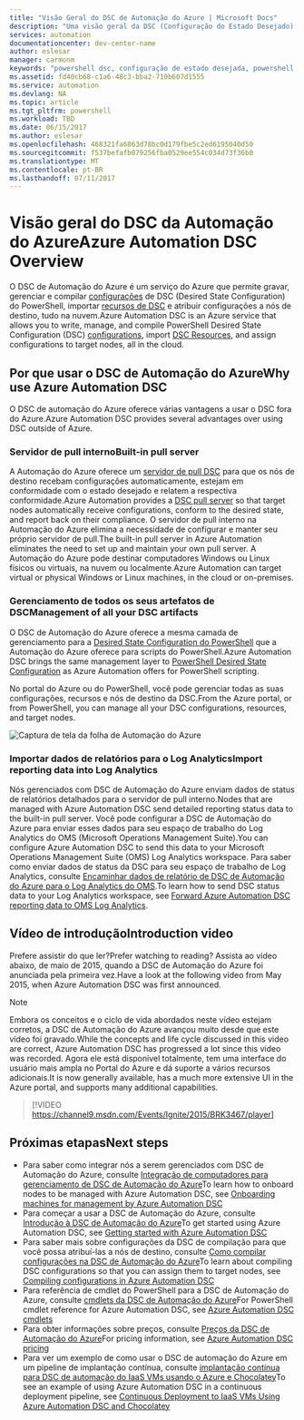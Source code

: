 ```yaml
---
title: "Visão Geral do DSC de Automação do Azure | Microsoft Docs"
description: "Uma visão geral da DSC (Configuração do Estado Desejado) da Automação do Azure, seus termos e problemas conhecidos"
services: automation
documentationcenter: dev-center-name
author: eslesar
manager: carmonm
keywords: "powershell dsc, configuração de estado desejada, powershell dsc azure"
ms.assetid: fd40cb68-c1a6-48c3-bba2-710b607d1555
ms.service: automation
ms.devlang: NA
ms.topic: article
ms.tgt_pltfrm: powershell
ms.workload: TBD
ms.date: 06/15/2017
ms.author: eslesar
ms.openlocfilehash: 468321fa6863d78bc0d179fbe5c2ed6195040d50
ms.sourcegitcommit: f537befafb079256fba0529ee554c034d73f36b0
ms.translationtype: MT
ms.contentlocale: pt-BR
ms.lasthandoff: 07/11/2017
---
```

# <a name="azure-automation-dsc-overview"></a><span data-ttu-id="5b7b5-104">Visão geral do DSC da Automação do Azure</span><span class="sxs-lookup"><span data-stu-id="5b7b5-104">Azure Automation DSC Overview</span></span>

<span data-ttu-id="5b7b5-105">O DSC de Automação do Azure é um serviço do Azure que permite gravar, gerenciar e compilar [configurações](https://msdn.microsoft.com/powershell/dsc/configurations) de DSC (Desired State Configuration) do PowerShell, importar [recursos de DSC](https://msdn.microsoft.com/powershell/dsc/resources) e atribuir configurações a nós de destino, tudo na nuvem.</span><span class="sxs-lookup"><span data-stu-id="5b7b5-105">Azure Automation DSC is an Azure service that allows you to write, manage, and compile PowerShell Desired State Configuration (DSC) [configurations](https://msdn.microsoft.com/powershell/dsc/configurations), import [DSC Resources](https://msdn.microsoft.com/powershell/dsc/resources), and assign configurations to target nodes, all in the cloud.</span></span>

## <a name="why-use-azure-automation-dsc"></a><span data-ttu-id="5b7b5-106">Por que usar o DSC de Automação do Azure</span><span class="sxs-lookup"><span data-stu-id="5b7b5-106">Why use Azure Automation DSC</span></span>

<span data-ttu-id="5b7b5-107">O DSC de automação do Azure oferece várias vantagens a usar o DSC fora do Azure.</span><span class="sxs-lookup"><span data-stu-id="5b7b5-107">Azure Automation DSC provides several advantages over using DSC outside of Azure.</span></span>

### <a name="built-in-pull-server"></a><span data-ttu-id="5b7b5-108">Servidor de pull interno</span><span class="sxs-lookup"><span data-stu-id="5b7b5-108">Built-in pull server</span></span>

<span data-ttu-id="5b7b5-109">A Automação do Azure oferece um [servidor de pull DSC](https://msdn.microsoft.com/en-us/powershell/dsc/pullserver) para que os nós de destino recebam configurações automaticamente, estejam em conformidade com o estado desejado e relatem a respectiva conformidade.</span><span class="sxs-lookup"><span data-stu-id="5b7b5-109">Azure Automation provides a [DSC pull server](https://msdn.microsoft.com/en-us/powershell/dsc/pullserver) so that target nodes automatically receive configurations, conform to the desired state, and report back on their compliance.</span></span>
<span data-ttu-id="5b7b5-110">O servidor de pull interno na Automação do Azure elimina a necessidade de configurar e manter seu próprio servidor de pull.</span><span class="sxs-lookup"><span data-stu-id="5b7b5-110">The built-in pull server in Azure Automation eliminates the need to set up and maintain your own pull server.</span></span>
<span data-ttu-id="5b7b5-111">A Automação do Azure pode destinar computadores Windows ou Linux físicos ou virtuais, na nuvem ou localmente.</span><span class="sxs-lookup"><span data-stu-id="5b7b5-111">Azure Automation can target virtual or physical Windows or Linux machines, in the cloud or on-premises.</span></span>

### <a name="management-of-all-your-dsc-artifacts"></a><span data-ttu-id="5b7b5-112">Gerenciamento de todos os seus artefatos de DSC</span><span class="sxs-lookup"><span data-stu-id="5b7b5-112">Management of all your DSC artifacts</span></span>

<span data-ttu-id="5b7b5-113">O DSC de Automação do Azure oferece a mesma camada de gerenciamento para a [Desired State Configuration do PowerShell](https://msdn.microsoft.com/powershell/dsc/overview) que a Automação do Azure oferece para scripts do PowerShell.</span><span class="sxs-lookup"><span data-stu-id="5b7b5-113">Azure Automation DSC brings the same management layer to [PowerShell Desired State Configuration](https://msdn.microsoft.com/powershell/dsc/overview) as Azure Automation offers for PowerShell scripting.</span></span>

<span data-ttu-id="5b7b5-114">No portal do Azure ou do PowerShell, você pode gerenciar todas as suas configurações, recursos e nós de destino da DSC.</span><span class="sxs-lookup"><span data-stu-id="5b7b5-114">From the Azure portal, or from PowerShell, you can manage all your DSC configurations, resources, and target nodes.</span></span>

![Captura de tela da folha de Automação do Azure](./media/automation-dsc-overview/azure-automation-blade.png)

### <a name="import-reporting-data-into-log-analytics"></a><span data-ttu-id="5b7b5-116">Importar dados de relatórios para o Log Analytics</span><span class="sxs-lookup"><span data-stu-id="5b7b5-116">Import reporting data into Log Analytics</span></span>

<span data-ttu-id="5b7b5-117">Nós gerenciados com DSC de Automação do Azure enviam dados de status de relatórios detalhados para o servidor de pull interno.</span><span class="sxs-lookup"><span data-stu-id="5b7b5-117">Nodes that are managed with Azure Automation DSC send detailed reporting status data to the built-in pull server.</span></span>
<span data-ttu-id="5b7b5-118">Você pode configurar a DSC de Automação do Azure para enviar esses dados para seu espaço de trabalho do Log Analytics do OMS (Microsoft Operations Management Suite).</span><span class="sxs-lookup"><span data-stu-id="5b7b5-118">You can configure Azure Automation DSC to send this data to your Microsoft Operations Management Suite (OMS) Log Analytics workspace.</span></span>
<span data-ttu-id="5b7b5-119">Para saber como enviar dados de status da DSC para seu espaço de trabalho de Log Analytics, consulte [Encaminhar dados de relatório de DSC de Automação do Azure para o Log Analytics do OMS](automation-dsc-diagnostics.md).</span><span class="sxs-lookup"><span data-stu-id="5b7b5-119">To learn how to send DSC status data to your Log Analytics workspace, see [Forward Azure Automation DSC reporting data to OMS Log Analytics](automation-dsc-diagnostics.md).</span></span>

## <a name="introduction-video"></a><span data-ttu-id="5b7b5-120">Vídeo de introdução</span><span class="sxs-lookup"><span data-stu-id="5b7b5-120">Introduction video</span></span>

<span data-ttu-id="5b7b5-121">Prefere assistir do que ler?</span><span class="sxs-lookup"><span data-stu-id="5b7b5-121">Prefer watching to reading?</span></span> <span data-ttu-id="5b7b5-122">Assista ao vídeo abaixo, de maio de 2015, quando a DSC de Automação do Azure foi anunciada pela primeira vez.</span><span class="sxs-lookup"><span data-stu-id="5b7b5-122">Have a look at the following video from May 2015, when Azure Automation DSC was first announced.</span></span>

>[!NOTE]
><span data-ttu-id="5b7b5-123">Embora os conceitos e o ciclo de vida abordados neste vídeo estejam corretos, a DSC de Automação do Azure avançou muito desde que este vídeo foi gravado.</span><span class="sxs-lookup"><span data-stu-id="5b7b5-123">While the concepts and life cycle discussed in this video are correct, Azure Automation DSC has progressed a lot since this video was recorded.</span></span>
><span data-ttu-id="5b7b5-124">Agora ele está disponível totalmente, tem uma interface do usuário mais ampla no Portal do Azure e dá suporte a vários recursos adicionais.</span><span class="sxs-lookup"><span data-stu-id="5b7b5-124">It is now generally available, has a much more extensive UI in the Azure portal, and supports many additional capabilities.</span></span>

> [!VIDEO https://channel9.msdn.com/Events/Ignite/2015/BRK3467/player]

## <a name="next-steps"></a><span data-ttu-id="5b7b5-125">Próximas etapas</span><span class="sxs-lookup"><span data-stu-id="5b7b5-125">Next steps</span></span>

* <span data-ttu-id="5b7b5-126">Para saber como integrar nós a serem gerenciados com DSC de Automação do Azure, consulte [Integração de computadores para gerenciamento de DSC de Automação do Azure](automation-dsc-onboarding.md)</span><span class="sxs-lookup"><span data-stu-id="5b7b5-126">To learn how to onboard nodes to be managed with Azure Automation DSC, see [Onboarding machines for management by Azure Automation DSC](automation-dsc-onboarding.md)</span></span>
* <span data-ttu-id="5b7b5-127">Para começar a usar a DSC de Automação do Azure, consulte [Introdução à DSC de Automação do Azure](automation-dsc-getting-started.md)</span><span class="sxs-lookup"><span data-stu-id="5b7b5-127">To get started using Azure Automation DSC, see [Getting started with Azure Automation DSC](automation-dsc-getting-started.md)</span></span>
* <span data-ttu-id="5b7b5-128">Para saber mais sobre configurações da DSC de compilação para que você possa atribuí-las a nós de destino, consulte [Como compilar configurações na DSC de Automação do Azure](automation-dsc-compile.md)</span><span class="sxs-lookup"><span data-stu-id="5b7b5-128">To learn about compiling DSC configurations so that you can assign them to target nodes, see [Compiling configurations in Azure Automation DSC](automation-dsc-compile.md)</span></span>
* <span data-ttu-id="5b7b5-129">Para referência de cmdlet do PowerShell para a DSC de Automação do Azure, consulte [cmdlets da DSC de Automação do Azure](/powershell/module/azurerm.automation/#automation)</span><span class="sxs-lookup"><span data-stu-id="5b7b5-129">For PowerShell cmdlet reference for Azure Automation DSC, see [Azure Automation DSC cmdlets](/powershell/module/azurerm.automation/#automation)</span></span>
* <span data-ttu-id="5b7b5-130">Para obter informações sobre preços, consulte [Preços da DSC de Automação do Azure](https://azure.microsoft.com/pricing/details/automation/)</span><span class="sxs-lookup"><span data-stu-id="5b7b5-130">For pricing information, see [Azure Automation DSC pricing](https://azure.microsoft.com/pricing/details/automation/)</span></span>
* <span data-ttu-id="5b7b5-131">Para ver um exemplo de como usar o DSC de automação do Azure em um pipeline de implantação contínua, consulte [implantação contínua para DSC de automação do IaaS VMs usando o Azure e Chocolatey](automation-dsc-cd-chocolatey.md)</span><span class="sxs-lookup"><span data-stu-id="5b7b5-131">To see an example of using Azure Automation DSC in a continuous deployment pipeline, see  [Continuous Deployment to IaaS VMs Using Azure Automation DSC and Chocolatey](automation-dsc-cd-chocolatey.md)</span></span>